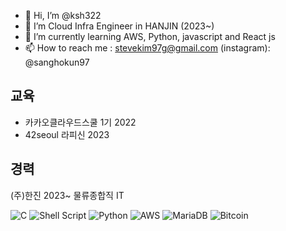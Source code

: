 - 👋 Hi, I’m @ksh322
- 👀 I’m Cloud Infra Engineer in HANJIN (2023~)
- 🌱 I’m currently learning AWS, Python, javascript and React js
- 📫 How to reach me : stevekim97g@gmail.com (instagram): @sanghokun97
## 교육 </br>
- 카카오클라우드스쿨 1기 2022 <br>
- 42seoul 라피신 2023 <br/>


## 경력</br>
(주)한진 2023~ 물류종합직 IT<br> 

![C](https://img.shields.io/badge/c-%2300599C.svg?style=for-the-badge&logo=c&logoColor=white)
![Shell Script](https://img.shields.io/badge/shell_script-%23121011.svg?style=for-the-badge&logo=gnu-bash&logoColor=white)
![Python](https://img.shields.io/badge/python-3670A0?style=for-the-badge&logo=python&logoColor=ffdd54)
![AWS](https://img.shields.io/badge/AWS-%23FF9900.svg?style=for-the-badge&logo=amazon-aws&logoColor=white)
![MariaDB](https://img.shields.io/badge/MariaDB-003545?style=for-the-badge&logo=mariadb&logoColor=white)
![Bitcoin](https://img.shields.io/badge/Bitcoin-000?style=for-the-badge&logo=bitcoin&logoColor=white)
<!---
ksh322/ksh322 is a ✨ special ✨ repository because its `README.md` (this file) appears on your GitHub profile.
You can click the Preview link to take a look at your changes.
--->
